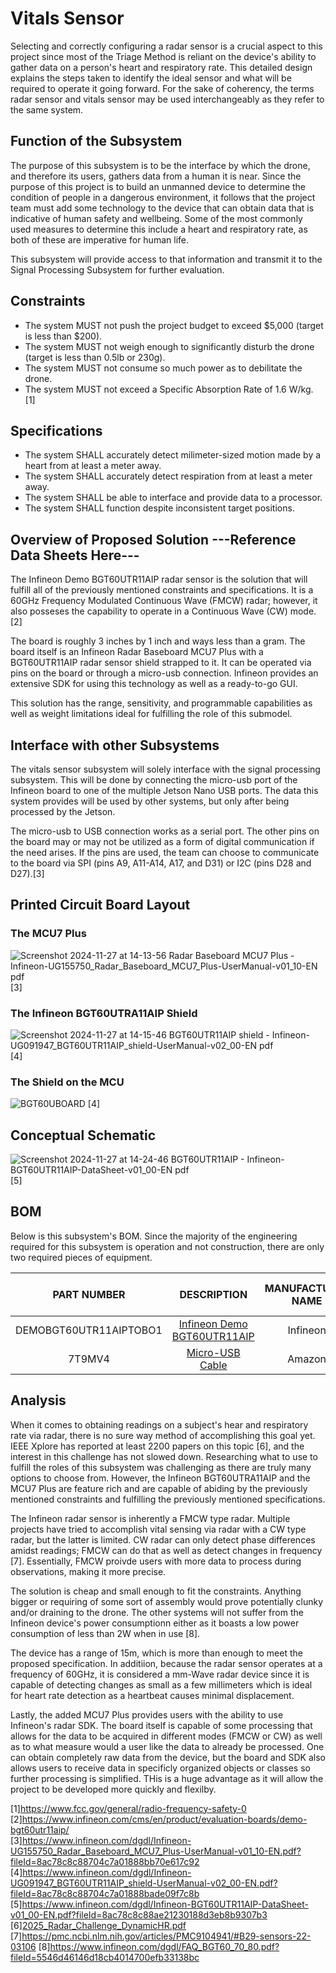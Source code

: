 # Vitals Sensor

Selecting and correctly configuring a radar sensor is a crucial aspect to this project since most of the Triage Method is reliant on the device's ability to gather data on a person's heart and respiratory rate. This detailed design explains the steps taken to identify the ideal sensor and what will be required to operate it going forward. For the sake of coherency, the terms radar sensor and vitals sensor may be used interchangeably as they refer to the same system.

## Function of the Subsystem

The purpose of this subsystem is to be the interface by which the drone, and therefore its users, gathers data from a human it is near. Since the purpose of this project is to build an unmanned device to determine the condition of people in a dangerous environment, it follows that the project team must add some technology to the device that can obtain data that is indicative of human safety and wellbeing. Some of the most commonly used measures to determine this include a heart and respiratory rate, as both of these are imperative for human life.  
  
This subsystem will provide access to that information and transmit it to the Signal Processing Subsystem for further evaluation.

## Constraints
  - The system MUST not push the project budget to exceed $5,000 (target is less than $200).
  - The system MUST not weigh enough to significantly disturb the drone (target is less than 0.5lb or 230g).
  - The system MUST not consume so much power as to debilitate the drone.
  - The system MUST not exceed a Specific Absorption Rate of 1.6 W/kg. [1]

## Specifications
  - The system SHALL accurately detect milimeter-sized motion made by a heart from at least a meter away.
  - The system SHALL accurately detect respiration from at least a meter away.
  - The system SHALL be able to interface and provide data to a processor.
  - The system SHALL function despite inconsistent target positions.

## Overview of Proposed Solution ---Reference Data Sheets Here---

The Infineon Demo BGT60UTR11AIP radar sensor is the solution that will fulfill all of the previously mentioned constraints and specifications. It is a 60GHz Frequency Modulated Continuous Wave (FMCW) radar; however, it also posseses the capability to operate in a Continuous Wave (CW) mode. [2]
  
The board is roughly 3 inches by 1 inch and ways less than a gram. The board itself is an Infineon Radar Baseboard MCU7 Plus with a BGT60UTR11AIP radar sensor shield strapped to it. It can be operated via pins on the board or through a micro-usb connection. Infineon provides an extensive SDK for using this technology as well as a ready-to-go GUI.  

This solution has the range, sensitivity, and programmable capabilities as well as weight limitations ideal for fulfilling the role of this submodel.

## Interface with other Subsystems
The vitals sensor subsystem will solely interface with the signal processing subsystem. This will be done by connecting the micro-usb port of the Infineon board to one of the multiple Jetson Nano USB ports. The data this system provides will be used by other systems, but only after being processed by the Jetson.  

The micro-usb to USB connection works as a serial port. The other pins on the board may or may not be utilized as a form of digital communication if the need arises. If the pins are used, the team can choose to communicate to the board via SPI (pins A9, A11-A14, A17, and D31) or I2C (pins D28 and D27).[3]

## Printed Circuit Board Layout
### The MCU7 Plus
![Screenshot 2024-11-27 at 14-13-56 Radar Baseboard MCU7 Plus - Infineon-UG155750_Radar_Baseboard_MCU7_Plus-UserManual-v01_10-EN pdf](https://github.com/user-attachments/assets/539a4d73-efa8-49ba-b2a5-1d3741bd2c0d) [3]
### The Infineon BGT60UTRA11AIP Shield
![Screenshot 2024-11-27 at 14-15-46 BGT60UTR11AIP shield - Infineon-UG091947_BGT60UTR11AIP_shield-UserManual-v02_00-EN pdf](https://github.com/user-attachments/assets/dbb881b1-d0e5-415a-84e5-36553a94b0ad) [4]
### The Shield on the MCU
![BGT60UBOARD](https://github.com/user-attachments/assets/f1d708ee-65c7-43d5-9d63-6a0106a353eb) [4]

## Conceptual Schematic
![Screenshot 2024-11-27 at 14-24-46 BGT60UTR11AIP - Infineon-BGT60UTR11AIP-DataSheet-v01_00-EN pdf](https://github.com/user-attachments/assets/055f3a14-bc56-4fa8-a496-5f588c475fac)
 [5]

## BOM
Below is this subsystem's BOM. Since the majority of the engineering required for this subsystem is operation and not construction, there are only two required pieces of equipment.

| PART NUMBER            | DESCRIPTION     | MANUFACTURER NAME | QUANTITY | COST PER ITEM | TOTAL COST OF QUANTITY |
| :---:                  | :---:           | :---:             | :---:    | :---:         | :---:                  |
 DEMOBGT60UTR11AIPTOBO1               | [Infineon Demo BGT60UTR11AIP](https://www.seeedstudio.com/reComputer-J1020-v2-p-5498.html](https://www.infineon.com/cms/en/product/evaluation-boards/demo-bgt60utr11aip/)) | Infineon | 1 | $177.37 | $177.37|
| 7T9MV4              | [Micro-USB Cable](https://www.digikey.ee/en/products/detail/analog-devices-inc/ADXL203EB/665382](https://www.amazon.com/Amazon-Basics-Charging-Transfer-Gold-Plated/dp/B07232M876/ref=sr_1_1_ffob_sspa?crid=3NYG1TYD80F2E&dib=eyJ2IjoiMSJ9.BTH-JaqRBvQbWEP_82nsg3yEMXYNI64nU1zKdoVJWozaRJLjffc2AxH49bpUSKMxRmhycVZ-cl4f3JYFXJR7O-3Ep6gIb74Q28Zai-27w_6wIuGL0XXqfFrfD50MVW2j8NuEYlM7A9VtHiTLiQdeKxmE8xwIcwvhPZrYZnz8vqIc6Mny7I9Ial4L6WIZNb2fiShtVv-b9LdoFAx3AEaVMsWlQ0dKs3R5FriiQQhb82U.-ba0OBlMVvDP-XYOVvnkis2BssC956V1D6XXpyLtQnw&dib_tag=se&keywords=microusb%2Busb%2Bcable&qid=1732739767&sprefix=microusb%2Caps%2C107&sr=8-1-spons&sp_csd=d2lkZ2V0TmFtZT1zcF9hdGY&th=1)) | Amazon | 1 | $7.59 | $7.59 |

## Analysis
When it comes to obtaining readings on a subject's hear and respiratory rate via radar, there is no sure way method of accomplishing this goal yet. IEEE Xplore has reported at least 2200 papers on this topic [6], and the interest in this challenge has not slowed down. Researching what to use to fulfill the roles of this subsystem was challenging as there are truly many options to choose from. However, the Infineon BGT60UTRA11AIP and the MCU7 Plus are feature rich and are capable of abiding by the previously mentioned constraints and fulfilling the previously mentioned specifications.  

The Infineon radar sensor is inherently a FMCW type radar. Multiple projects have tried to accomplish vital sensing via radar with a CW type radar, but the latter is limited. CW radar can only detect phase differences amidst readings; FMCW can do that as well as detect changes in frequency [7]. Essentially, FMCW proivde users with more data to process during observations, making it more precise.  

The solution is cheap and small enough to fit the constraints. Anything bigger or requiring of some sort of assembly would prove potentially clunky and/or draining to the drone. The other systems will not suffer from the Infineon device's power consumptionn either as it boasts a low power consumption of less than 2W when in use [8].  

The device has a range of 15m, which is more than enough to meet the proposed specification. In additiion, because the radar sensor operates at a frequency of 60GHz, it is considered a mm-Wave radar device since it is capable of detecting changes as small as a few millimeters which is ideal for heart rate detection as a heartbeat causes minimal displacement.  

Lastly, the added MCU7 Plus provides users with the ability to use Infineon's radar SDK. The board itself is capable of some processing that allows for the data to be acquired in different modes (FMCW or CW) as well as to what measure would a user like the data to already be processed. One can obtain completely raw data from the device, but the board and SDK also allows users to receive data in specificly organized objects or classes so further processing is simplified. THis is a huge advantage as it will allow the project to be developed more quickly and flexilby. 
  





[1]https://www.fcc.gov/general/radio-frequency-safety-0  
[2]https://www.infineon.com/cms/en/product/evaluation-boards/demo-bgt60utr11aip/  
[3]https://www.infineon.com/dgdl/Infineon-UG155750_Radar_Baseboard_MCU7_Plus-UserManual-v01_10-EN.pdf?fileId=8ac78c8c88704c7a01888bb70e617c92  
[4]https://www.infineon.com/dgdl/Infineon-UG091947_BGT60UTR11AIP_shield-UserManual-v02_00-EN.pdf?fileId=8ac78c8c88704c7a01888bade09f7c8b  
[5]https://www.infineon.com/dgdl/Infineon-BGT60UTR11AIP-DataSheet-v01_00-EN.pdf?fileId=8ac78c8c88ae21230188d3eb8b9307b3
[6][2025_Radar_Challenge_DynamicHR.pdf](https://github.com/user-attachments/files/17950353/2025_Radar_Challenge_DynamicHR.pdf)
[7]https://pmc.ncbi.nlm.nih.gov/articles/PMC9104941/#B29-sensors-22-03106
[8]https://www.infineon.com/dgdl/FAQ_BGT60_70_80.pdf?fileId=5546d46146d18cb4014700efb33138bc
